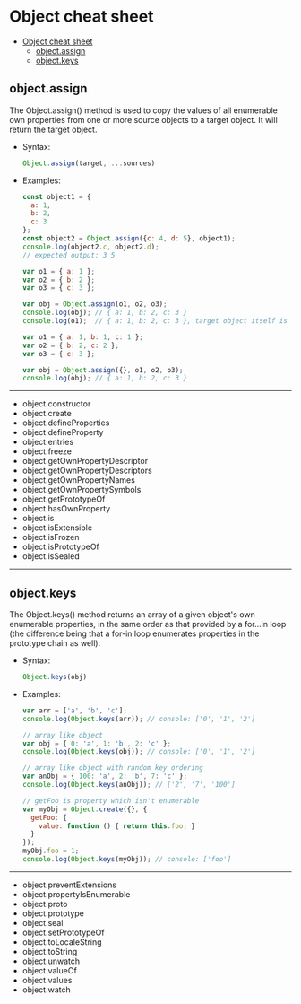 # Object cheat sheet

<!-- TOC -->

- [Object cheat sheet](#object-cheat-sheet)
  - [object.assign](#objectassign)
  - [object.keys](#objectkeys)

<!-- /TOC -->

## object.assign

The Object.assign() method is used to copy the values of all enumerable own properties from one or more source objects to a target object. It will return the target object.

- Syntax:

  ```javascript
  Object.assign(target, ...sources)
  ```

- Examples:

  ```javascript
  const object1 = {
    a: 1,
    b: 2,
    c: 3
  };
  const object2 = Object.assign({c: 4, d: 5}, object1);
  console.log(object2.c, object2.d);
  // expected output: 3 5
  ```

  ```javascript
  var o1 = { a: 1 };
  var o2 = { b: 2 };
  var o3 = { c: 3 };

  var obj = Object.assign(o1, o2, o3);
  console.log(obj); // { a: 1, b: 2, c: 3 }
  console.log(o1);  // { a: 1, b: 2, c: 3 }, target object itself is changed.
  ```

  ```javascript
  var o1 = { a: 1, b: 1, c: 1 };
  var o2 = { b: 2, c: 2 };
  var o3 = { c: 3 };

  var obj = Object.assign({}, o1, o2, o3);
  console.log(obj); // { a: 1, b: 2, c: 3 }
  ```

---

- object.constructor
- object.create
- object.defineProperties
- object.defineProperty
- object.entries
- object.freeze
- object.getOwnPropertyDescriptor
- object.getOwnPropertyDescriptors
- object.getOwnPropertyNames
- object.getOwnPropertySymbols
- object.getPrototypeOf
- object.hasOwnProperty
- object.is
- object.isExtensible
- object.isFrozen
- object.isPrototypeOf
- object.isSealed

---

## object.keys

The Object.keys() method returns an array of a given object's own enumerable properties, in the same order as that provided by a for...in loop (the difference being that a for-in loop enumerates properties in the prototype chain as well).

- Syntax:

  ```javascript
  Object.keys(obj)
  ```

- Examples:

  ```javascript
  var arr = ['a', 'b', 'c'];
  console.log(Object.keys(arr)); // console: ['0', '1', '2']

  // array like object
  var obj = { 0: 'a', 1: 'b', 2: 'c' };
  console.log(Object.keys(obj)); // console: ['0', '1', '2']

  // array like object with random key ordering
  var anObj = { 100: 'a', 2: 'b', 7: 'c' };
  console.log(Object.keys(anObj)); // ['2', '7', '100']

  // getFoo is property which isn't enumerable
  var myObj = Object.create({}, {
    getFoo: {
      value: function () { return this.foo; }
    }
  });
  myObj.foo = 1;
  console.log(Object.keys(myObj)); // console: ['foo']
  ```

---

- object.preventExtensions
- object.propertyIsEnumerable
- object.proto
- object.prototype
- object.seal
- object.setPrototypeOf
- object.toLocaleString
- object.toString
- object.unwatch
- object.valueOf
- object.values
- object.watch
